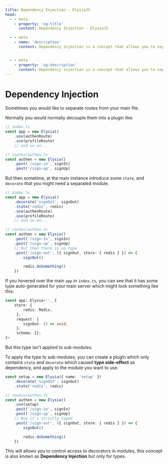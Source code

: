 ```yaml
---
title: Dependency Injection - ElysiaJS
head:
  - - meta
    - property: 'og:title'
      content: Dependency Injection - ElysiaJS

  - - meta
    - name: 'description'
      content: Dependency injection is a concept that allows you to separate a utility function, decouple route into a plugin and reuse them in a certain scope. This will allows you to control access to decorators of Elysia.


  - - meta
    - property: 'og:description'
      content: Dependency injection is a concept that allows you to separate a utility function, decouple route into a plugin and reuse them in a certain scope. This will allows you to control access to decorators of Elysia.
---
```


# Dependency Injection
Sometimes you would like to separate routes from your main file.

Normally you would normally decouple them into a plugin like:
```typescript
// index.ts
const app = new Elysia()
    .use(authenRoute)
    .use(profileRoute)
    // and so on...

// routes/authen.ts
const authen = new Elysia()
    .post('/sign-in', signIn)
    .post('/sign-up', signUp)
```

But then sometime, at the main instance introduce some `state`, and `decorate` that you might need a separated module.
```typescript
// index.ts
const app = new Elysia()
    .decorate('signOut', signOut)
    .state('redis', redis)
    .use(authenRoute)
    .use(profileRoute)
    // and so on...

// routes/authen.ts
const authen = new Elysia()
    .post('/sign-in', signIn)
    .post('/sign-up', signUp)
    // But then there is no type
    .post('/sign-out', ({ signOut, store: { redis } }) => {
        signOut()

        redis.doSomething()
    })
```

If you hovered over the main `app` in `index.ts`, you can see that it has some type auto-generated for your main server which might look something like this:
```typescript
const app: Elysia<'', {
    store: {
        redis: Redis;
     };
     request: {
        signOut: () => void;
     };
     schema: {};
}>
```

But this type isn't applied to sub-modules.

To apply the type to sub-modules, you can create a plugin which only contains `state` and `decorate` which caused **type side-effect** as dependency, and apply to the module you want to use.

```typescript
const setup = new Elysia({ name: 'setup' })
    .decorate('signOut', signOut)
    .state('redis', redis)

// routes/authen.ts
const authen = new Elysia()
    .use(setup)
    .post('/sign-in', signIn)
    .post('/sign-up', signUp)
    // Now it's strictly typed
    .post('/sign-out', ({ signOut, store: { redis } }) => {
        signOut()

        redis.doSomething()
    })
```

This will allows you to control access to decorators in modules, this concept is also known as **Dependency Injection** but only for types.
